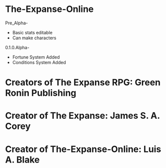 # The-Expanse-Online
   
 Pre_Alpha-
  - Basic stats editable  
  - Can make characters

 0.1.0.Alpha-
  - Fortune System Added
  - Conditions System Added
    
# Creators of The Expanse RPG: Green Ronin Publishing

# Creator of The Expanse: James S. A. Corey

# Creator of The-Expanse-Online: Luis A. Blake
